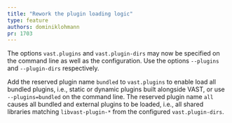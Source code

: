 ```yaml
---
title: "Rework the plugin loading logic"
type: feature
authors: dominiklohmann
pr: 1703
---
```


The options `vast.plugins` and `vast.plugin-dirs` may now be specified on the
command line as well as the configuration. Use the options `--plugins` and
`--plugin-dirs` respectively.

Add the reserved plugin name `bundled` to `vast.plugins` to enable load all
bundled plugins, i.e., static or dynamic plugins built alongside VAST, or use
`--plugins=bundled` on the command line. The reserved plugin name `all` causes
all bundled and external plugins to be loaded, i.e., all shared libraries
matching `libvast-plugin-*` from the configured `vast.plugin-dirs`.

